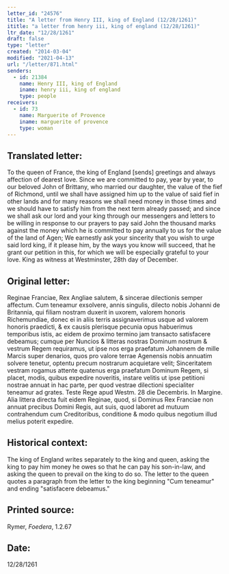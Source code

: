 ```yaml
---
letter_id: "24576"
title: "A letter from Henry III, king of England (12/28/1261)"
ititle: "a letter from henry iii, king of england (12/28/1261)"
ltr_date: "12/28/1261"
draft: false
type: "letter"
created: "2014-03-04"
modified: "2021-04-13"
url: "/letter/871.html"
senders:
  - id: 21384
    name: Henry III, king of England
    iname: henry iii, king of england
    type: people
receivers:
  - id: 73
    name: Marguerite of Provence
    iname: marguerite of provence
    type: woman
---
```

<h2> Translated letter:</h2>To the queen of France, the king of England [sends] greetings and always affection of dearest love.
Since we are committed to pay, year by year, to our beloved John of Brittany, who married our daughter, the value of the fief of Richmond, until we shall have assigned him up to the value of said fief in other lands and for many reasons we shall need money in those times and we should have to satisfy him from the next term already passed;
and since we shall ask our lord and your king through our messengers and letters to be willing in response to our prayers to pay said John the thousand marks against the money which he is committed to pay annually to us for the value of the land of Agen;
We earnestly ask your sincerity that you wish to urge said lord king, if it please him, by the ways you know will succeed, that he grant our petition in this, for which we will be especially grateful to your love.
King as witness at Westminster, 28th day of December.
<h2 class="mt-4"> Original letter:</h2>Reginae Franciae, Rex Angliae salutem, & sincerae dilectionis semper affectum.
Cum teneamur exsolvere, annis singulis, dilecto nobis Johanni de Britannia, qui filiam nostram duxerit in uxorem, valorem honoris Richemundiae, donec ei in aliis terris assignaverimus usque ad valorem honoris praedicti, & ex causis plerisque pecunia opus habuerimus temporibus istis, ac eidem de proximo termino jam transacto satisfacere debeamus;
cumque per Nuncios & litteras nostras Dominum nostrum & vestrum Regem requiramus, ut ipse nos erga praefatum Johannem de mille Marcis super denarios, quos pro valore terrae Agenensis nobis annuatim solvere tenetur, optentu precum nostrarum acquietare velit;
Sinceritatem vestram rogamus attente quatenus erga praefatum Dominum Regem, si placet, modis, quibus expedire noveritis, instare velitis ut ipse petitioni nostrae annuat in hac parte, per quod vestrae dilectioni specialiter teneamur ad grates.
Teste Rege apud Westm. 28 die Decembris.
In Margine.
Alia littera directa fuit eidem Reginae, quod, si Dominus Rex Franciae non annuat precibus Domini Regis, aut suis, quod laboret ad mutuum contrahendum cum Creditoribus, conditione & modo quibus negotium illud melius poterit expedire.
<h2 class="mt-4"> Historical context:</h2>The king of England writes separately to the king and queen, asking the king to pay him money he owes so that he can pay his son-in-law, and asking the queen to prevail on the king to do so.  The letter to the queen quotes a paragraph from the letter to the king beginning "Cum teneamur" and ending "satisfacere debeamus."
<h2 class="mt-4"> Printed source:</h2><p>Rymer, <em>Foedera</em>, 1.2.67</p><h2 class="mt-4"> Date:</h2>12/28/1261